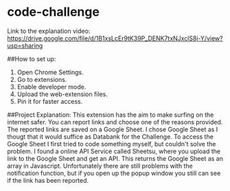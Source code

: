 # code-challenge

Link to the explanation video: https://drive.google.com/file/d/1B1xsLcEr9tK39P_DENK7txNJxclS8j-Y/view?usp=sharing

##How to set up:
1. Open Chrome Settings.
2. Go to extensions.
3. Enable developer mode.
4. Upload the web-extension files.
5. Pin it for faster access.

##Project Explanation:
This extension has the aim to make surfing on the internet safer. You can report links and choose one of the reasons provided.
The reported links are saved on a Google Sheet. I chose Google Sheet as I thougt that it would suffice as Databank for the Challenge. To access the Google Sheet I first tried to code something myself, but couldn't solve the problem. I found a online API Service called Sheetsu, where you upload the link to the Google Sheet and get an API. This returns the Google Sheet as an array in Javascript.
Unfortunately there are still problems with the notification function, but if you open up the popup window you still can see if the link has been reported.
